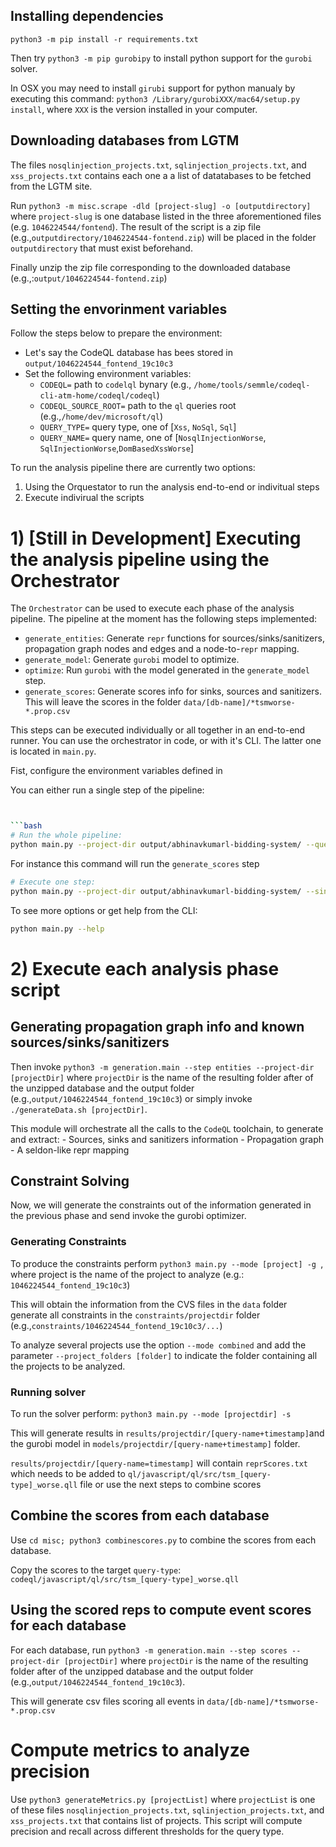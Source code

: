 ## Installing dependencies

`python3 -m pip install -r requirements.txt`

Then try `python3 -m pip gurobipy` to install python support for the `gurobi` solver.  

In OSX you may need to install `girubi` support for python manualy by executing this command: `python3 /Library/gurobiXXX/mac64/setup.py install`, where `XXX` is the version installed in your computer.


## Downloading databases from LGTM

The files `nosqlinjection_projects.txt`, `sqlinjection_projects.txt`, and `xss_projects.txt` contains each one a 
a list of datatabases to be fetched from the LGTM site.  

Run `python3 -m misc.scrape -dld [project-slug] -o [outputdirectory]` where 
`project-slug` is one database listed in the three aforementioned files (e.g. `1046224544/fontend`). The result of the script is a zip file (e.g.,`outputdirectory/1046224544-fontend.zip`) will be placed in the folder `outputdirectory` that must exist beforehand. 

Finally unzip the zip file corresponding to the downloaded database (e.g.,:`output/1046224544-fontend.zip`)

## Setting the envorinment variables
Follow the steps below to prepare the environment:

- Let's say the CodeQL database has bees stored in `output/1046224544_fontend_19c10c3`
- Set the following environment variables: 
    - `CODEQL=` path to `codelql` bynary (e.g., `/home/tools/semmle/codeql-cli-atm-home/codeql/codeql`)
    - `CODEQL_SOURCE_ROOT=`  path to the `ql` queries root (e.g.,`/home/dev/microsoft/ql`)
    - `QUERY_TYPE=` query type, one of  [`Xss`, `NoSql`, `Sql`]
    - `QUERY_NAME=` query name, one of  [`NosqlInjectionWorse`, `SqlInjectionWorse`,`DomBasedXssWorse`]

To run the analysis pipeline there are currently two options: 

1) Using the Orquestator to run the analysis end-to-end or indivitual steps
2) Execute indivirual the scripts

# 1) \[Still in Development\] Executing the analysis pipeline using the Orchestrator 
The `Orchestrator` can be used to execute each phase of the analysis pipeline. 
The pipeline at the moment has the following steps implemented:

- `generate_entities`: Generate `repr` functions for sources/sinks/sanitizers, propagation graph nodes and edges and a node-to-`repr`
 mapping.
- `generate_model`: Generate `gurobi` model to optimize.
- `optimize`: Run `gurobi` with the model generated in the `generate_model` step.
- `generate_scores`: Generate scores info for sinks, sources and sanitizers. This will leave the scores in the folder `data/[db-name]/*tsmworse-*.prop.csv`


This steps can be executed individually or all together in an end-to-end runner.   You can use the orchestrator in code, or with it's CLI. The latter one is located in `main.py`.

Fist, configure the environment variables defined in

You can either run a single step of the pipeline:
```bash


```bash
# Run the whole pipeline:
python main.py --project-dir output/abhinavkumarl-bidding-system/ --query-type Xss --query-name DomBasedXssWorse
```

For instance this command will run the `generate_scores` step

```bash
# Execute one step: 
python main.py --project-dir output/abhinavkumarl-bidding-system/ --single-step generate_scores --query-type Xss --query-name DomBasedXssWorse
```

To see more options or get help from the CLI:

```bash
python main.py --help
```

# 2) Execute each analysis phase script

## Generating propagation graph info and known sources/sinks/sanitizers

Then invoke `python3 -m generation.main --step entities --project-dir [projectDir]` where `projectDir` is the name of the resulting folder after of the unzipped database and the output folder (e.g.,`output/1046224544_fontend_19c10c3`) or simply invoke  `./generateData.sh [projectDir]`.

This module will orchestrate all the calls to the `CodeQL` toolchain, to generate and extract:
    - Sources, sinks and sanitizers information
    - Propagation graph
    - A seldon-like repr mapping

## Constraint Solving

Now, we will generate the constraints out of the information generated in the previous phase and send invoke the gurobi optimizer. 

### Generating Constraints

To produce the constraints perform  `python3 main.py --mode [project] -g `, where project is the name of the project to analyze (e.g.: `1046224544_fontend_19c10c3`)

This will obtain the information from the CVS files in the `data` folder generate all constraints in the `constraints/projectdir` folder (e.g.,`constraints/1046224544_fontend_19c10c3/...`)

To analyze several projects use the option  `--mode combined` and add the parameter `--project_folders [folder]` to indicate the folder containing all the projects to be analyzed.

### Running solver

To run the solver perform:  ``python3 main.py --mode [projectdir] -s``

This will generate results in `results/projectdir/[query-name+timestamp]`and the gurobi model in `models/projectdir/[query-name+timestamp]` folder. 

`results/projectdir/[query-name=timestamp]` will contain `reprScores.txt` which needs to be added to `ql/javascript/ql/src/tsm_[query-type]_worse.qll` file or use the next steps to combine scores

## Combine the scores from each database

Use `cd misc; python3 combinescores.py` to combine the scores from each database.

Copy the scores to the target `query-type`:   `codeql/javascript/ql/src/tsm_[query-type]_worse.qll`

## Using the scored reps to compute event scores for each database

For each database, run
`python3 -m generation.main --step scores --project-dir [projectDir]` where `projectDir` is the name of the resulting folder after of the unzipped database and the output folder (e.g.,`output/1046224544_fontend_19c10c3`).

This will generate csv files scoring all events in `data/[db-name]/*tsmworse-*.prop.csv`



# Compute metrics to analyze precision 

Use `python3 generateMetrics.py [projectList]` where `projectList` is one of these files `nosqlinjection_projects.txt`, `sqlinjection_projects.txt`, and `xss_projects.txt` that contains list of projects.  This script will compute precision and recall across different thresholds for the query type.
 
